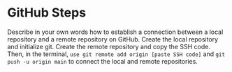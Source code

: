# GitHub Steps

Describe in your own words how to establish a connection between a local repository and a remote repository on GitHub.
Create the local repository and initialize git. Create the remote repository and copy the SSH code. Then, in the terminal, `use git remote add origin [paste SSH code]` and `git push -u origin main` to connect the local and remote repositories.